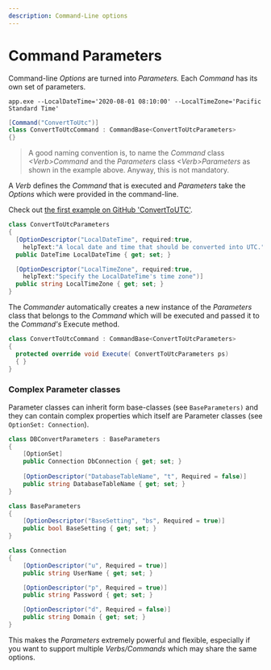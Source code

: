 ```yaml
---
description: Command-Line options
---
```


# Command Parameters

Command-line _Options_ are turned into _Parameters._ Each _Command_ has its own set of parameters. 

`app.exe --LocalDateTime='2020-08-01 08:10:00' --LocalTimeZone='Pacific Standard Time'`

```csharp
[Command("ConvertToUtc")]
class ConvertToUtcCommand : CommandBase<ConvertToUtcParameters>
{}
```

> A good naming convention is, to name the _Command_ class _&lt;Verb&gt;Command_ and the _Parameters_ class _&lt;Verb&gt;Parameters_ as shown in the example above. Anyway, this is not mandatory.

A _Verb_ defines the _Command_ that is executed and _Parameters_ take the _Options_ which were provided in the command-line. 

Check out [the first example on GitHub 'ConvertToUTC'](https://github.com/msc4266/CLArgs/tree/dev/samples/Sample.ConvertToUtc).

```csharp
class ConvertToUtcParameters
{
  [OptionDescriptor("LocalDateTime", required:true, 
    helpText:"A local date and time that should be converted into UTC.")]
  public DateTime LocalDateTime { get; set; }

  [OptionDescriptor("LocalTimeZone", required:true, 
    helpText:"Specify the LocalDateTime's time zone")]
  public string LocalTimeZone { get; set; }
}
```

The _Commander_ automatically creates a new instance of the _Parameters_ class that belongs to the _Command_ which will be executed and passed it to the _Command's_ Execute method.

```csharp
class ConvertToUtcCommand : CommandBase<ConvertToUtcParameters>
{
  protected override void Execute( ConvertToUtcParameters ps)
  { }
}
```

### Complex Parameter classes

Parameter classes can inherit form base-classes \(see `BaseParameters)` and they can contain complex properties which itself are Parameter classes \(see `OptionSet: Connection`\). 

```csharp
class DBConvertParameters : BaseParameters
{
    [OptionSet]
    public Connection DbConnection { get; set; }
    
    [OptionDescriptor("DatabaseTableName", "t", Required = false)]
    public string DatabaseTableName { get; set; }
}

class BaseParameters
{
    [OptionDescriptor("BaseSetting", "bs", Required = true)]
    public bool BaseSetting { get; set; }
}

class Connection
{
    [OptionDescriptor("u", Required = true)]
    public string UserName { get; set; }

    [OptionDescriptor("p", Required = true)]
    public string Password { get; set; }

    [OptionDescriptor("d", Required = false)]
    public string Domain { get; set; }
}
```

This makes the _Parameters_ extremely powerful and flexible, especially if you want to support multiple _Verbs/Commands_ which may share the same options. 

